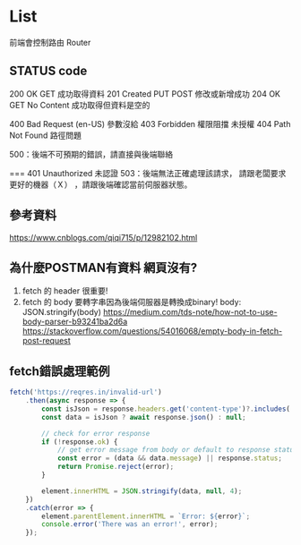 # List
前端會控制路由 Router
## STATUS code 
200 OK GET 成功取得資料
201 Created PUT POST 修改或新增成功
204 OK GET No Content 成功取得但資料是空的

400 Bad Request (en-US) 參數沒給
403 Forbidden 權限阻擋 未授權
404 Path Not Found 路徑問題 
<!-- 422：請求是正確的，但可能不符合操作流程（大多可從後端的回應中找到問題）。
429：請求次數過多，你被後端封鎖了，請過一段時間再試試看。 -->

500：後端不可預期的錯誤，請直接與後端聯絡


===
401 Unauthorized 未認證
503：後端無法正確處理該請求， 請跟老闆要求更好的機器（Ｘ） ，請跟後端確認當前伺服器狀態。

## 參考資料
https://www.cnblogs.com/qiqi715/p/12982102.html

## 為什麼POSTMAN有資料 網頁沒有?
1. fetch 的 header 很重要!
2. fetch 的 body 要轉字串因為後端伺服器是轉換成binary! body: JSON.stringify(body)
https://medium.com/tds-note/how-not-to-use-body-parser-b93241ba2d6a
https://stackoverflow.com/questions/54016068/empty-body-in-fetch-post-request

## fetch錯誤處理範例

```js
fetch('https://reqres.in/invalid-url')
    .then(async response => {
        const isJson = response.headers.get('content-type')?.includes('application/json');
        const data = isJson ? await response.json() : null;

        // check for error response
        if (!response.ok) {
            // get error message from body or default to response status
            const error = (data && data.message) || response.status;
            return Promise.reject(error);
        }

        element.innerHTML = JSON.stringify(data, null, 4);
    })
    .catch(error => {
        element.parentElement.innerHTML = `Error: ${error}`;
        console.error('There was an error!', error);
    });
```    